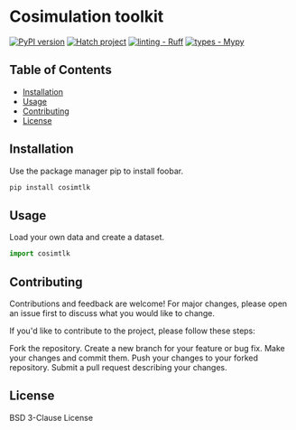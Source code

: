 Cosimulation toolkit
====================

[![PyPI version](https://badge.fury.io/py/cosimtlk.svg)](https://badge.fury.io/py/cosimtlk)
[![Hatch project](https://img.shields.io/badge/%F0%9F%A5%9A-Hatch-4051b5.svg)](https://github.com/pypa/hatch)
[![linting - Ruff](https://img.shields.io/endpoint?url=https://raw.githubusercontent.com/charliermarsh/ruff/main/assets/badge/v0.json)](https://github.com/charliermarsh/ruff)
[![types - Mypy](https://img.shields.io/badge/types-Mypy-blue.svg)](https://github.com/python/mypy)



## Table of Contents

- [Installation](#installation)
- [Usage](#usage)
- [Contributing](#contributing)
- [License](#license)

## Installation

Use the package manager pip to install foobar.

```bash
pip install cosimtlk
```

## Usage

Load your own data and create a dataset.

```python
import cosimtlk
```


## Contributing

Contributions and feedback are welcome! For major changes, please open an issue first to discuss
what you would like to change.

If you'd like to contribute to the project, please follow these steps:

Fork the repository.
Create a new branch for your feature or bug fix.
Make your changes and commit them.
Push your changes to your forked repository.
Submit a pull request describing your changes.

## License

BSD 3-Clause License
